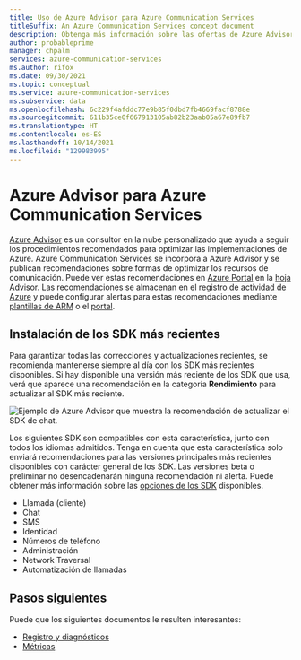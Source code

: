 ```yaml
---
title: Uso de Azure Advisor para Azure Communication Services
titleSuffix: An Azure Communication Services concept document
description: Obtenga más información sobre las ofertas de Azure Advisor para Azure Communication Services.
author: probableprime
manager: chpalm
services: azure-communication-services
ms.author: rifox
ms.date: 09/30/2021
ms.topic: conceptual
ms.service: azure-communication-services
ms.subservice: data
ms.openlocfilehash: 6c229f4afddc77e9b85f0dbd7fb4669facf8788e
ms.sourcegitcommit: 611b35ce0f667913105ab82b23aab05a67e89fb7
ms.translationtype: HT
ms.contentlocale: es-ES
ms.lasthandoff: 10/14/2021
ms.locfileid: "129983995"
---
```

# <a name="azure-advisor-for-azure-communication-services"></a>Azure Advisor para Azure Communication Services

[Azure Advisor](../../advisor/advisor-overview.md) es un consultor en la nube personalizado que ayuda a seguir los procedimientos recomendados para optimizar las implementaciones de Azure. Azure Communication Services se incorpora a Azure Advisor y se publican recomendaciones sobre formas de optimizar los recursos de comunicación. Puede ver estas recomendaciones en [Azure Portal](https://portal.azure.com) en la [hoja Advisor](https://portal.azure.com/#blade/Microsoft_Azure_Expert/AdvisorMenuBlade/overview). Las recomendaciones se almacenan en el [registro de actividad de Azure](../../azure-monitor/essentials/platform-logs-overview.md) y puede configurar alertas para estas recomendaciones mediante [plantillas de ARM](../../advisor/advisor-alerts-arm.md) o el [portal](../../advisor/advisor-alerts-portal.md). 

## <a name="install-the-latest-sdks"></a>Instalación de los SDK más recientes

Para garantizar todas las correcciones y actualizaciones recientes, se recomienda mantenerse siempre al día con los SDK más recientes disponibles. Si hay disponible una versión más reciente de los SDK que usa, verá que aparece una recomendación en la categoría **Rendimiento** para actualizar al SDK más reciente.

![Ejemplo de Azure Advisor que muestra la recomendación de actualizar el SDK de chat.](./media/advisor-chat-sdk-update-example.png)

Los siguientes SDK son compatibles con esta característica, junto con todos los idiomas admitidos. Tenga en cuenta que esta característica solo enviará recomendaciones para las versiones principales más recientes disponibles con carácter general de los SDK. Las versiones beta o preliminar no desencadenarán ninguna recomendación ni alerta. Puede obtener más información sobre las [opciones de los SDK](./sdk-options.md) disponibles.

* Llamada (cliente)
* Chat
* SMS
* Identidad
* Números de teléfono
* Administración
* Network Traversal
* Automatización de llamadas

## <a name="next-steps"></a>Pasos siguientes

Puede que los siguientes documentos le resulten interesantes:

- [Registro y diagnósticos](./logging-and-diagnostics.md)
- [Métricas](./metrics.md)
